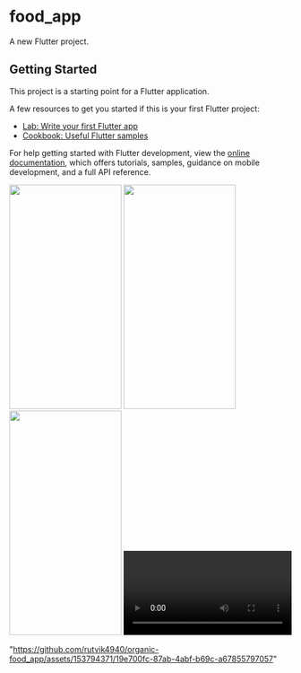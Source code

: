 # food_app

A new Flutter project.

## Getting Started

This project is a starting point for a Flutter application.

A few resources to get you started if this is your first Flutter project:

- [Lab: Write your first Flutter app](https://docs.flutter.dev/get-started/codelab)
- [Cookbook: Useful Flutter samples](https://docs.flutter.dev/cookbook)

For help getting started with Flutter development, view the
[online documentation](https://docs.flutter.dev/), which offers tutorials,
samples, guidance on mobile development, and a full API reference.
<p>
<img src="https://github.com/rutvik4940/organic-food_app/assets/153794371/7f0b60d5-2a30-4367-8871-4d7f2b5c7a5a" height" height="400px" width="200px"/>
<img src="https://github.com/rutvik4940/organic-food_app/assets/153794371/60e7d3f4-5c71-47da-8f94-b9cc4cffaeef" height" height="400px" width="200px"/>
<img src="https://github.com/rutvik4940/organic-food_app/assets/153794371/c7975bb4-5343-4125-9d4b-fa8e64c4036a" height" height="400px" width="200px"/>

<video>

"https://github.com/rutvik4940/organic-food_app/assets/153794371/19e700fc-87ab-4abf-b69c-a67855797057"
</video>
</p>

